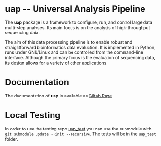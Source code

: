 # uap -- Universal Analysis Pipeline

The **uap** package is a framework to configure, run, and control
large data multi-step analyses.
Its main focus is on the analysis of high-throughput sequencing data.

The aim of this data processing pipeline is to enable robust and straightforward
bioinformatics data evaluation.
It is implemented in Python, runs under GNU/Linux and can be controlled from the
command-line interface.
Although the primary focus is the evaluation of sequencing data, its design
allows for a variety of other applications.


# Documentation

The documentation of **uap** is available as [Giltab Page](https://onebutton.ribogitpages.izi.fraunhofer.de/uap/).

# Local Testing

In order to use the testing repo [uap_test](https://ribogit.izi.fraunhofer.de/oneButton/uap_test)
you can use the submodule with `git submodule update --init --recursive`. The tests will be in
the `uap_test` folder.
